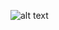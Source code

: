 ![alt text](https://d17ivq9b7rppb3.cloudfront.net/original/academy/202011171132141e9bb599d0e9d92a99585be1ef739d84.jpg)

